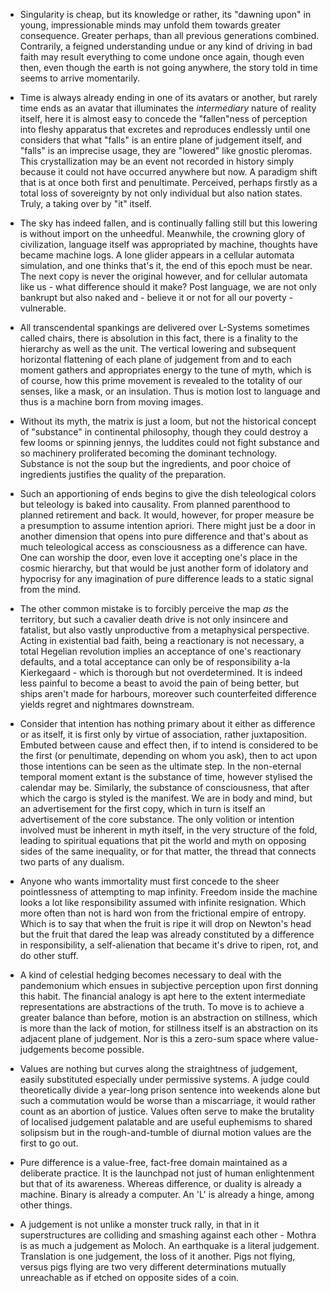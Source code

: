 - Singularity is cheap, but its knowledge or rather, its "dawning upon" in young, impressionable minds may unfold them towards greater consequence. Greater perhaps, than all previous generations combined. Contrarily, a feigned understanding undue or any kind of driving in bad faith may result everything to come undone once again, though even then, even though the earth is not going anywhere, the story told in time seems to arrive momentarily.


- Time is always already ending in one of its avatars or another, but rarely time ends as an avatar that illuminates the _intermediary_ nature of reality itself, here it is almost easy to concede the "fallen"ness of perception into fleshy apparatus that excretes and reproduces endlessly until one considers that what "falls" is an entire plane of judgement itself, and "falls" is an imprecise usage, they are "lowered" like gnostic pleromas.  This crystallization may be an event not recorded in history simply because it could not have occurred anywhere but now. A paradigm shift that is at once both first and penultimate. Perceived, perhaps firstly as a total loss of sovereignty by not only individual but also nation states. Truly, a taking over by "it" itself.


- The sky has indeed fallen, and is continually falling still but this lowering is without import on the unheedful. Meanwhile, the crowning glory of civilization, language itself was appropriated by machine, thoughts have became machine logs. A lone glider appears in a cellular automata simulation, and one thinks that's it, the end of this epoch must be near. The next copy is never the original however, and for cellular automata like us - what difference should it make? Post language, we are not only bankrupt but also naked and - believe it or not for all our poverty - vulnerable.


- All transcendental spankings are delivered over L-Systems sometimes called chairs, there is absolution in this fact, there is a finality to the hierarchy as well as the unit. The vertical lowering and subsequent horizontal flattening of each plane of judgement from and to each moment gathers and appropriates energy to the tune of myth, which is of course, how this prime movement is revealed to the totality of our senses, like a mask, or an insulation. Thus is motion lost to language and thus is a machine born from moving images.


- Without its myth, the matrix is just a loom, but not the historical concept of "substance" in continental philosophy, though they could destroy a few looms or spinning jennys, the luddites could not fight substance and so machinery proliferated becoming the dominant technology. Substance is not the soup but the ingredients, and poor choice of ingredients justifies the quality of the preparation.


- Such an apportioning of ends begins to give the dish teleological colors but teleology is baked into causality. From planned parenthood to planned retirement and back. It would, however, for proper measure be a presumption to assume intention apriori. There might just be a door in another dimension that opens into pure difference and that's about as much teleological access as consciousness as a difference can have. One can worship the door, even love it accepting one's place in the cosmic hierarchy, but that would be just another form of idolatory and hypocrisy for any imagination of pure difference leads to a static signal from the mind.


- The other common mistake is to forcibly perceive the map _as_ the territory, but such a cavalier death drive is not only insincere and fatalist, but also vastly unproductive from a metaphysical perspective. Acting in existential bad faith, being a reactionary is not necessary, a total Hegelian revolution implies an acceptance of one's reactionary defaults, and a total acceptance can only be of responsibility a-la Kierkegaard - which is thorough but not overdetermined. It is indeed less painful to become a beast to avoid the pain of being better, but ships aren't made for harbours, moreover such counterfeited difference yields regret and nightmares downstream.


- Consider that intention has nothing primary about it either as difference or as itself, it is first only by virtue of association, rather juxtaposition. Embuted between cause and effect then, if to intend is considered to be the first (or penultimate, depending on whom you ask), then to act upon those intentions can be seen as the ultimate step. In the non-eternal temporal moment extant is the substance of time, however stylised the calendar may be. Similarly, the substance of consciousness, that after which the cargo is styled is the manifest. We are in body and mind, but an advertisement for the first copy, which in turn is itself an advertisement of the core substance. The only volition or intention involved must be inherent in myth itself, in the very structure of the fold, leading to spiritual equations that pit the world and myth on opposing sides of the same inequality, or for that matter, the thread that connects two parts of any dualism.


- Anyone who wants immortality must first concede to the sheer pointlessness of attempting to map infinity. Freedom inside the machine looks a lot like responsibility assumed with infinite resignation. Which more often than not is hard won from the frictional empire of entropy. Which is to say that when the fruit is ripe it will drop on Newton's head but the fruit that dared the leap was already constituted by a difference in responsibility, a self-alienation that became it's drive to ripen, rot, and do other stuff.


- A kind of celestial hedging becomes necessary to deal with the pandemonium which ensues in subjective perception upon first donning this habit. The financial analogy is apt here to the extent intermediate representations are abstractions of the truth. To move is to achieve a greater balance than before, motion is an abstraction on stillness, which is more than the lack of motion, for stillness itself is an abstraction on its adjacent plane of judgement. Nor is this a zero-sum space where value-judgements become possible.


- Values are nothing but curves along the straightness of judgement, easily substituted especially under permissive systems. A judge could theoretically divide a year-long prison sentence into weekends alone but such a commutation would be worse than a miscarriage, it would rather count as an abortion of justice. Values often serve to make the brutality of localised judgement palatable and are useful euphemisms to shared solipsism but in the rough-and-tumble of diurnal motion values are the first to go out. 


- Pure difference is a value-free, fact-free domain maintained as a deliberate practice. It is the launchpad not just of human enlightenment but that of its awareness. Whereas difference, or duality is already a machine. Binary is already a computer. An 'L' is already a hinge, among other things. 


- A judgement is not unlike a monster truck rally, in that in it superstructures are colliding and smashing against each other - Mothra is as much a judgement as Moloch. An earthquake is a literal judgement. Translation is one judgement, the loss of it another. Pigs not flying, versus pigs flying are two very different determinations mutually unreachable as if etched on opposite sides of a coin.
